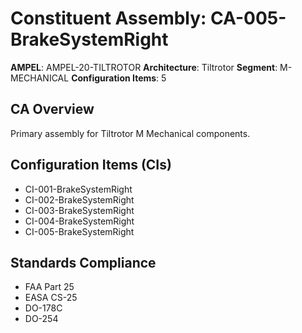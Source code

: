 # Constituent Assembly: CA-005-BrakeSystemRight

**AMPEL**: AMPEL-20-TILTROTOR
**Architecture**: Tiltrotor
**Segment**: M-MECHANICAL
**Configuration Items**: 5

## CA Overview
Primary assembly for Tiltrotor M Mechanical components.

## Configuration Items (CIs)
- CI-001-BrakeSystemRight
- CI-002-BrakeSystemRight
- CI-003-BrakeSystemRight
- CI-004-BrakeSystemRight
- CI-005-BrakeSystemRight

## Standards Compliance
- FAA Part 25
- EASA CS-25
- DO-178C
- DO-254
